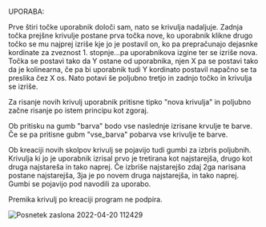 UPORABA:

Prve štiri točke uporabnik določi sam, nato se krivulja nadaljuje. Zadnja točka prejšne krivulje postane prva točka nove, ko uporabnik klikne drugo točko se mu najprej izriše kje jo je postavil on, ko pa prepračunajo dejasnke kordinate za zveznost 1. stopnje...pa uporabnikova izgine ter se izriše nova. Točka se postavi tako da Y ostane od uporabnika, njen X pa se postavi tako da je kolinearna, če pa bi uporabnik tudi Y kordinato postavil napačno se ta preslika čez X os. Nato potavi še poljubno tretjo in zadnjo točko in krivulja se izriše.

Za risanje novih krivulj uporabnik pritisne tipko "nova krivulja" in poljubno začne risanje po istem principu kot zgoraj.

Ob pritisku na gumb "barva" bodo vse naslednje izrisane krvulje te barve. Če se pa pritisne gubm "vse_barva" pobarva vse krivulje te barve.

Ob kreaciji novih skolpov krivulj se pojavijo tudi gumbi za izbris poljubnih. Krivulja ki jo je uporabnik izrisal prvo je tretirana kot najstarejša, drugo kot druga najstareša in tako naprej. Če izbriše najstarejšo zdaj 2ga narisana postane najstarejša, 3ja je po novem druga najstarejša, in tako naprej. Gumbi se pojavijo pod navodili za uporabo.

Premika krivulj po kreaciji program ne podpira.

![Posnetek zaslona 2022-04-20 112429](https://user-images.githubusercontent.com/37377101/164196611-d459cf16-5cda-4cbf-bce1-2db10f12be05.png)
